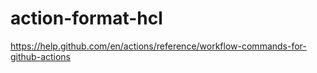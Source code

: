 # action-format-hcl

https://help.github.com/en/actions/reference/workflow-commands-for-github-actions
